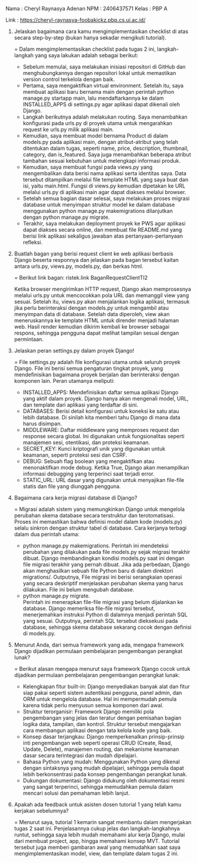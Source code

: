 Nama    : Cheryl Raynasya Adenan
NPM     : 2406437571
Kelas   : PBP A

Link    : https://cheryl-raynasya-foobakickz.pbp.cs.ui.ac.id/

1. Jelaskan bagaimana cara kamu mengimplementasikan checklist di atas secara step-by-step (bukan hanya sekadar mengikuti tutorial).

    = Dalam mengimplementasikan checklist pada tugas 2 ini, langkah-langkah yang saya lakukan adalah sebagai berikut:
    - Sebelum memulai, saya melakukan inisiasi repositori di GitHub dan menghubungkannya dengan repositori lokal untuk memastikan version control terkelola dengan baik.
    - Pertama, saya mengaktifkan virtual environment. Setelah itu, saya membuat aplikasi baru bernama main dengan perintah python manage.py startapp main, lalu mendaftarkannya ke dalam INSTALLED_APPS di settings.py agar aplikasi dapat dikenali oleh Django. 
    - Langkah berikutnya adalah melakukan routing. Saya menambahkan konfigurasi pada urls.py di proyek utama untuk mengarahkan request ke urls.py milik aplikasi main.
    - Kemudian, saya membuat model bernama Product di dalam models.py pada aplikasi main, dengan atribut-atribut yang telah ditentukan dalam tugas, seperti name, price, description, thumbnail, category, dan is_featured. Saya juga menambahkan beberapa atribut tambahan sesuai kebutuhan untuk melengkapi informasi produk. 
    - Kemudian, saya membuat fungsi pada views.py yang mengembalikan data berisi nama aplikasi serta identitas saya. Data tersebut ditampilkan melalui file template HTML yang saya buat dan isi, yaitu main.html. Fungsi di views.py kemudian dipetakan ke URL melalui urls.py di aplikasi main agar dapat diakses melalui browser. 
    - Setelah semua bagian dasar selesai, saya melakukan proses migrasi database untuk menyimpan struktur model ke dalam database menggunakan python manage.py makemigrations dilanjutkan dengan python manage.py migrate. 
    - Terakhir, saya melakukan deployment proyek ke PWS agar aplikasi dapat diakses secara online, dan membuat file README.md yang berisi link aplikasi sekaligus jawaban atas pertanyaan-pertanyaan refleksi.

2. Buatlah bagan yang berisi request client ke web aplikasi berbasis Django beserta responnya dan jelaskan pada bagan tersebut kaitan antara urls.py, views.py, models.py, dan berkas html.

    =   Berikut link bagan: ristek.link BaganRequestClientTI2
    
    Ketika browser mengirimkan HTTP request, Django akan memprosesnya melalui urls.py untuk mencocokkan pola URL dan memanggil view yang sesuai. Setelah itu, views.py akan menjalankan logika aplikasi, termasuk jika perlu berinteraksi dengan models.py untuk mengambil atau menyimpan data di database. Setelah data diperoleh, view akan meneruskannya ke template HTML untuk dirender menjadi halaman web. Hasil render kemudian dikirim kembali ke browser sebagai respons, sehingga pengguna dapat melihat tampilan sesuai dengan permintaan.

3. Jelaskan peran settings.py dalam proyek Django!

    = File settings.py adalah file konfigurasi utama untuk seluruh proyek Django. File ini berisi semua pengaturan tingkat proyek, yang mendefinisikan bagaimana proyek berjalan dan berinteraksi dengan komponen lain. Peran utamanya meliputi:
    - INSTALLED_APPS: Mendefinisikan daftar semua aplikasi Django yang aktif dalam proyek. Django hanya akan mengenali model, URL, dan template dari aplikasi yang terdaftar di sini.
    - DATABASES:  Berisi detail konfigurasi untuk koneksi ke satu atau lebih database. Di sinilah kita memberi tahu Django di mana data harus disimpan.
    - MIDDLEWARE: Daftar middleware yang memproses request dan response secara global. Ini digunakan untuk fungsionalitas seperti manajemen sesi, otentikasi, dan proteksi keamanan.
    - SECRET_KEY: Kunci kriptografi unik yang digunakan untuk keamanan, seperti proteksi sesi dan CSRF.
    - DEBUG: Sebuah flag boolean yang mengaktifkan atau menonaktifkan mode debug. Ketika True, Django akan menampilkan informasi debugging yang terperinci saat terjadi error.
    - STATIC_URL: URL dasar yang digunakan untuk menyajikan file-file statis dan file yang diunggah pengguna.

4. Bagaimana cara kerja migrasi database di Django?

    = Migrasi adalah sistem yang memungkinkan Django untuk mengelola perubahan skema database secara terstruktur dan terotomatisasi. Proses ini memastikan bahwa definisi model dalam kode (models.py) selalu sinkron dengan struktur tabel di database. Cara kerjanya terbagi dalam dua perintah utama:
    - python manage.py makemigrations. 
    Perintah ini mendeteksi perubahan yang dilakukan pada file models.py sejak migrasi terakhir dibuat. Django membandingkan kondisi models.py saat ini dengan file migrasi terakhir yang pernah dibuat. Jika ada perbedaan, Django akan menghasilkan sebuah file Python baru di dalam direktori migrations/. Outputnya, File migrasi ini berisi serangkaian operasi yang secara deskriptif menjelaskan perubahan skema yang harus dilakukan. File ini belum mengubah database.
    - python manage.py migrate.  
    Perintah ini menerapkan file-file migrasi yang belum dijalankan ke database. Django memeriksa file-file migrasi tersebut, menerjemahkan instruksi Python di dalamnya menjadi perintah SQL yang sesuai. Outputnya, perintah SQL tersebut dieksekusi pada database, sehingga skema database sekarang cocok dengan definisi di models.py.

5. Menurut Anda, dari semua framework yang ada, mengapa framework Django dijadikan permulaan pembelajaran pengembangan perangkat lunak?

    = Berikut alasan mengapa menurut saya framework Django cocok untuk dijadikan permulaan pembelajaran pengembangan perangkat lunak:
    - Kelengkapan fitur built-in: 
    Django menyediakan banyak alat dan fitur siap pakai seperti sistem autentikasi pengguna, panel admin, dan ORM untuk mengelola database. Hal ini mempermudah pemula karena tidak perlu menyusun semua komponen dari awal.
    - Struktur terorganisir: 
    Framework Django memiliki pola pengembangan yang jelas dan teratur dengan pemisahan bagian logika data, tampilan, dan kontrol. Struktur tersebut mengajarkan cara membangun aplikasi dengan tata kelola kode yang baik.
    - Konsep dasar terjangkau: 
    Django memperkenalkan prinsip-prinsip inti pengembangan web seperti operasi CRUD (Create, Read, Update, Delete), manajemen routing, dan mekanisme keamanan dasar secara terintegrasi dan mudah dipelajari.
    - Bahasa Python yang mudah: 
    Menggunakan Python yang dikenal dengan sintaksnya yang mudah dipelajari, sehingga pemula dapat lebih berkonsentrasi pada konsep pengembangan perangkat lunak.
    - Dukungan dokumentasi: 
    Django didukung oleh dokumentasi resmi yang sangat terperinci, sehingga memudahkan pemula dalam mencari solusi dan pemahaman lebih lanjut.

6. Apakah ada feedback untuk asisten dosen tutorial 1 yang telah kamu kerjakan sebelumnya? 

    = Menurut saya, tutorial 1 kemarin sangat membantu dalam mengerjakan tugas 2 saat ini. Penjelasannya cukup jelas dan langkah-langkahnya runtut, sehingga saya lebih mudah memahami alur kerja Django, mulai dari membuat project, app, hingga memahami konsep MVT. Tutorial tersebut juga memberi gambaran awal yang memudahkan saat saya mengimplementasikan model, view, dan template dalam tugas 2 ini.